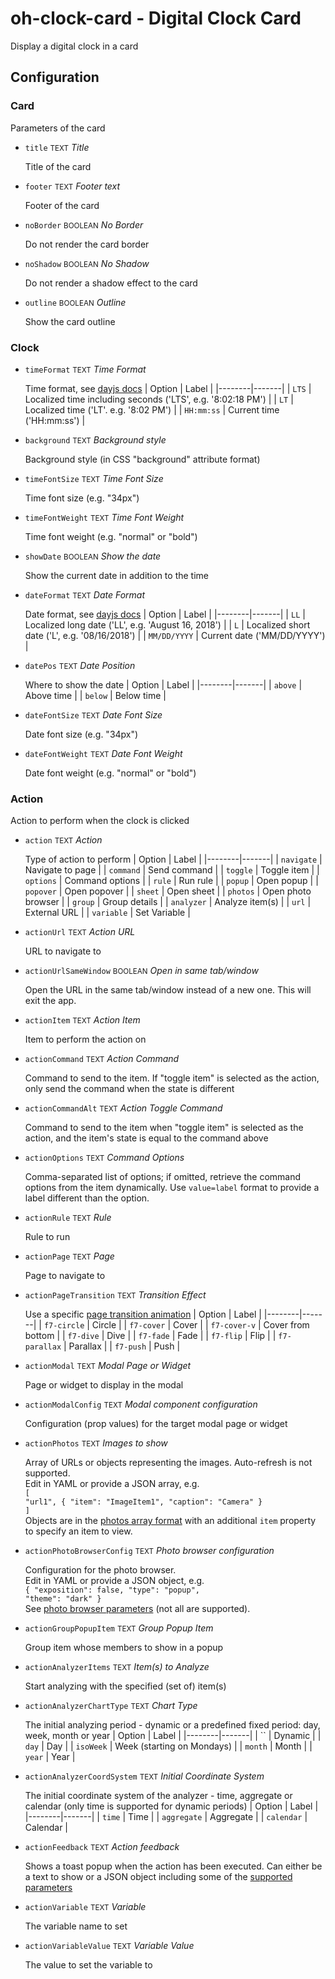 # oh-clock-card - Digital Clock Card

Display a digital clock in a card

## Configuration


### Card

Parameters of the card


- `title` <small>TEXT</small> _Title_

  Title of the card

- `footer` <small>TEXT</small> _Footer text_

  Footer of the card

- `noBorder` <small>BOOLEAN</small> _No Border_

  Do not render the card border

- `noShadow` <small>BOOLEAN</small> _No Shadow_

  Do not render a shadow effect to the card

- `outline` <small>BOOLEAN</small> _Outline_

  Show the card outline

### Clock


- `timeFormat` <small>TEXT</small> _Time Format_

  Time format, see <a class="external text-color-blue" target="_blank" href="https://day.js.org/docs/en/display/format">dayjs docs</a>
  | Option | Label |
  |--------|-------|
  | `LTS` | Localized time including seconds ('LTS', e.g. '8:02:18 PM') |
  | `LT` | Localized time ('LT'. e.g. '8:02 PM') |
  | `HH:mm:ss` | Current time ('HH:mm:ss') |


- `background` <small>TEXT</small> _Background style_

  Background style (in CSS "background" attribute format)

- `timeFontSize` <small>TEXT</small> _Time Font Size_

  Time font size (e.g. "34px")

- `timeFontWeight` <small>TEXT</small> _Time Font Weight_

  Time font weight (e.g. "normal" or "bold")

- `showDate` <small>BOOLEAN</small> _Show the date_

  Show the current date in addition to the time

- `dateFormat` <small>TEXT</small> _Date Format_

  Date format, see <a class="external text-color-blue" target="_blank" href="https://day.js.org/docs/en/display/format">dayjs docs</a>
  | Option | Label |
  |--------|-------|
  | `LL` | Localized long date ('LL', e.g. 'August 16, 2018') |
  | `L` | Localized short date ('L', e.g. '08/16/2018') |
  | `MM/DD/YYYY` | Current date ('MM/DD/YYYY') |


- `datePos` <small>TEXT</small> _Date Position_

  Where to show the date
  | Option | Label |
  |--------|-------|
  | `above` | Above time |
  | `below` | Below time |


- `dateFontSize` <small>TEXT</small> _Date Font Size_

  Date font size (e.g. "34px")

- `dateFontWeight` <small>TEXT</small> _Date Font Weight_

  Date font weight (e.g. "normal" or "bold")

### Action

Action to perform when the clock is clicked


- `action` <small>TEXT</small> _Action_

  Type of action to perform
  | Option | Label |
  |--------|-------|
  | `navigate` | Navigate to page |
  | `command` | Send command |
  | `toggle` | Toggle item |
  | `options` | Command options |
  | `rule` | Run rule |
  | `popup` | Open popup |
  | `popover` | Open popover |
  | `sheet` | Open sheet |
  | `photos` | Open photo browser |
  | `group` | Group details |
  | `analyzer` | Analyze item(s) |
  | `url` | External URL |
  | `variable` | Set Variable |


- `actionUrl` <small>TEXT</small> _Action URL_

  URL to navigate to

- `actionUrlSameWindow` <small>BOOLEAN</small> _Open in same tab/window_

  Open the URL in the same tab/window instead of a new one. This will exit the app.

- `actionItem` <small>TEXT</small> _Action Item_

  Item to perform the action on

- `actionCommand` <small>TEXT</small> _Action Command_

  Command to send to the item. If "toggle item" is selected as the action, only send the command when the state is different

- `actionCommandAlt` <small>TEXT</small> _Action Toggle Command_

  Command to send to the item when "toggle item" is selected as the action, and the item's state is equal to the command above

- `actionOptions` <small>TEXT</small> _Command Options_

  Comma-separated list of options; if omitted, retrieve the command options from the item dynamically. Use <code>value=label</code> format to provide a label different than the option.

- `actionRule` <small>TEXT</small> _Rule_

  Rule to run

- `actionPage` <small>TEXT</small> _Page_

  Page to navigate to

- `actionPageTransition` <small>TEXT</small> _Transition Effect_

  Use a specific <a class="external text-color-blue" target="_blank" href="https://framework7.io/docs/view.html#custom-page-transitions">page transition animation</a>
  | Option | Label |
  |--------|-------|
  | `f7-circle` | Circle |
  | `f7-cover` | Cover |
  | `f7-cover-v` | Cover from bottom |
  | `f7-dive` | Dive |
  | `f7-fade` | Fade |
  | `f7-flip` | Flip |
  | `f7-parallax` | Parallax |
  | `f7-push` | Push |


- `actionModal` <small>TEXT</small> _Modal Page or Widget_

  Page or widget to display in the modal

- `actionModalConfig` <small>TEXT</small> _Modal component configuration_

  Configuration (prop values) for the target modal page or widget

- `actionPhotos` <small>TEXT</small> _Images to show_

  Array of URLs or objects representing the images. Auto-refresh is not supported.<br />Edit in YAML or provide a JSON array, e.g.<br /><code>[ "url1", { "item": "ImageItem1", "caption": "Camera" } ]</code><br />Objects are in the <a class="external text-color-blue" target="_blank" href="https://framework7.io/docs/photo-browser.html#photos-array">photos array format</a> with an additional <code>item</code> property to specify an item to view.

- `actionPhotoBrowserConfig` <small>TEXT</small> _Photo browser configuration_

  Configuration for the photo browser.<br />Edit in YAML or provide a JSON object, e.g.<br /><code>{ "exposition": false, "type": "popup", "theme": "dark" }</code><br /> See <a class="external text-color-blue" target="_blank" href="https://framework7.io/docs/photo-browser.html#photo-browser-parameters">photo browser parameters</a> (not all are supported).

- `actionGroupPopupItem` <small>TEXT</small> _Group Popup Item_

  Group item whose members to show in a popup

- `actionAnalyzerItems` <small>TEXT</small> _Item(s) to Analyze_

  Start analyzing with the specified (set of) item(s)

- `actionAnalyzerChartType` <small>TEXT</small> _Chart Type_

  The initial analyzing period - dynamic or a predefined fixed period: day, week, month or year
  | Option | Label |
  |--------|-------|
  | `` | Dynamic |
  | `day` | Day |
  | `isoWeek` | Week (starting on Mondays) |
  | `month` | Month |
  | `year` | Year |


- `actionAnalyzerCoordSystem` <small>TEXT</small> _Initial Coordinate System_

  The initial coordinate system of the analyzer - time, aggregate or calendar (only time is supported for dynamic periods)
  | Option | Label |
  |--------|-------|
  | `time` | Time |
  | `aggregate` | Aggregate |
  | `calendar` | Calendar |


- `actionFeedback` <small>TEXT</small> _Action feedback_

  Shows a toast popup when the action has been executed. Can either be a text to show or a JSON object including some of the <a class="external text-color-blue" target="_blank" href="https://framework7.io/docs/toast.html#toast-parameters">supported parameters</a>

- `actionVariable` <small>TEXT</small> _Variable_

  The variable name to set

- `actionVariableValue` <small>TEXT</small> _Variable Value_

  The value to set the variable to


